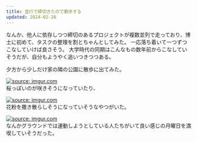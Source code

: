 ```yaml
---
title: 並行で締切きたので散歩する
updated: 2024-02-26
---
```


なんか、他人に依存しつつ締切のあるプロジェクトが複数並列で走っており、博士に初めて、タスクの整理を割とちゃんとしてみた。
一応落ち着いて一つずつこなしていけば良さそう。
大学時代の同期はこんなもの数年前からこなしていそうだが、自分もようやく追いつきつつある。

夕方から少しだけ家の隣の公園に散歩に出てみた。

<a href="https://imgur.com/kr4nKj6"><img src="https://i.imgur.com/kr4nKj6.jpg" title="source: imgur.com" /></a>  
桜っぽいのが咲きそうになっていたり、

<a href="https://imgur.com/zqEWi6v"><img src="https://i.imgur.com/zqEWi6v.jpg" title="source: imgur.com" /></a>  
花粉を撒き散らしそうになっていそうなやつがいた。

<a href="https://imgur.com/xNhn9X3"><img src="https://i.imgur.com/xNhn9X3.jpg" title="source: imgur.com" /></a>  
なんかグラウンドでは運動しようとしている人たちがいて良い感じの月曜日を満喫していそうだった。
